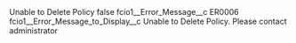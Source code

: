 <?xml version="1.0" encoding="UTF-8"?>
<CustomMetadata xmlns="http://soap.sforce.com/2006/04/metadata" xmlns:xsi="http://www.w3.org/2001/XMLSchema-instance" xmlns:xsd="http://www.w3.org/2001/XMLSchema">
    <label>Unable to Delete Policy</label>
    <protected>false</protected>
    <values>
        <field>fcio1__Error_Message__c</field>
        <value xsi:type="xsd:string">ER0006</value>
    </values>
    <values>
        <field>fcio1__Error_Message_to_Display__c</field>
        <value xsi:type="xsd:string">Unable to Delete Policy. Please contact administrator</value>
    </values>
</CustomMetadata>
